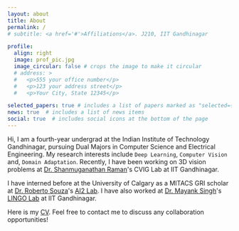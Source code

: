 ```yaml
---
layout: about
title: About
permalink: /
# subtitle: <a href='#'>Affiliations</a>. J210, IIT Gandhinagar

profile:
  align: right
  image: prof_pic.jpg
  image_circular: false # crops the image to make it circular
  # address: >
  #   <p>555 your office number</p>
  #   <p>123 your address street</p>
  #   <p>Your City, State 12345</p>

selected_papers: true # includes a list of papers marked as "selected={true}"
news: true  # includes a list of news items
social: true  # includes social icons at the bottom of the page
---
```


Hi, I am a fourth-year undergrad at the Indian Institute of Technology Gandhinagar, pursuing Dual Majors in Computer Science and Electrical Engineering. My research interests include `Deep Learning`, `Computer Vision` and, `Domain Adaptation`. Recently, I have been working on 3D vision problems at [Dr. Shanmuganathan Raman](https://people.iitgn.ac.in/~shanmuga/)'s CVIG Lab at IIT Gandhinagar.

I have interned before at the University of Calgary as a MITACS GRI scholar at [Dr. Roberto Souza](https://www.ai2lab.ca/team)'s [AI2 Lab](https://www.ai2lab.ca/home). I have also worked at [Dr. Mayank Singh](https://mayank4490.github.io/)'s [LINGO Lab](https://labs.iitgn.ac.in/lingo/) at IIT Gandhinagar.

Here is my [CV](https://drive.google.com/file/d/1EdppXEkPUz6ylg-matg5mI1T5Lj_im88/view?usp=sharing). Feel free to contact me to discuss any collaboration opportunities!
